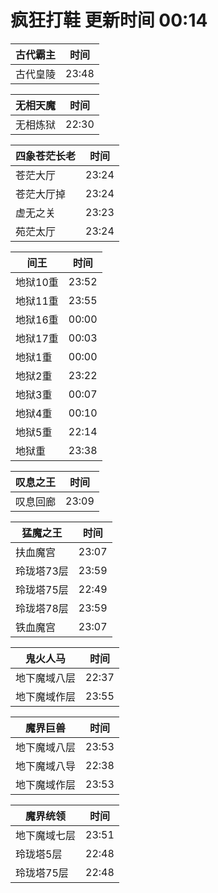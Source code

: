 # 疯狂打鞋 更新时间 00:14

| 古代霸主   | 时间    |
|--------|-------|
| 古代皇陵 | 23:48 |

| 无相天魔   | 时间    |
|--------|-------|
| 无相炼狱 | 22:30 |

| 四象苍茫长老   | 时间    |
|--------|-------|
| 苍茫大厅 | 23:24 |
| 苍茫大厅掉 | 23:24 |
| 虚无之关 | 23:23 |
| 苑茫太厅 | 23:24 |

| 间王   | 时间    |
|--------|-------|
| 地狱10重 | 23:52 |
| 地狱11重 | 23:55 |
| 地狱16重 | 00:00 |
| 地狱17重 | 00:03 |
| 地狱1重 | 00:00 |
| 地狱2重 | 23:22 |
| 地狱3重 | 00:07 |
| 地狱4重 | 00:10 |
| 地狱5重 | 22:14 |
| 地狱重 | 23:38 |

| 叹息之王   | 时间    |
|--------|-------|
| 叹息回廊 | 23:09 |

| 猛魔之王   | 时间    |
|--------|-------|
| 扶血魔宫 | 23:07 |
| 玲珑塔73层 | 23:59 |
| 玲珑塔75层 | 22:49 |
| 玲珑塔78层 | 23:59 |
| 铁血魔宫 | 23:07 |

| 鬼火人马   | 时间    |
|--------|-------|
| 地下魔域八层 | 22:37 |
| 地下魔域作层 | 23:55 |

| 魔界巨兽   | 时间    |
|--------|-------|
| 地下魔域八层 | 23:53 |
| 地下魔域八导 | 22:38 |
| 地下魔域作层 | 23:53 |

| 魔界统领   | 时间    |
|--------|-------|
| 地下魔域七层 | 23:51 |
| 玲珑塔5层 | 22:48 |
| 玲珑塔75层 | 22:48 |